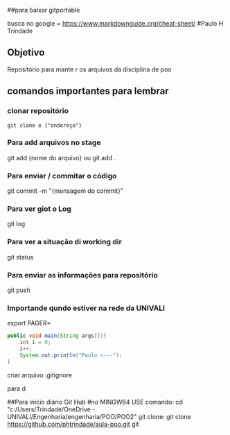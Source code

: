 ﻿##para baixar  gitportable

busca no google = https://www.markdownguide.org/cheat-sheet/
#Paulo H Trindade
## Objetivo
Repositório para mante r os arquivos da disciplina de poo

## comandos importantes para lembrar

### clonar repositório
```
git clone e {"endereço"}
```
### Para add arquivos no stage
git add {nome do arquivo} ou git add .

### Para enviar / commitar o código
git commit -m "{mensagem do commit}"

### Para ver giot o Log
git log

### Para ver a situação di working dir
git status

### Para enviar as informações para repositório
git push

### Importande qundo estiver na rede da UNIVALI
export PAGER=

```java
public void main(String args[]){
	int i = 0;
	i++;
	System.out.println("Paulo <---");
}
```
criar arquivo .gitignore

para d

##Para inicio diário Git Hub
#no MINGW64
 USE comando: cd "c:/Users/Trindade/OneDrive - UNIVALI/Engenharia/engenharia/POO/POO2"
git clone: git clone https://github.com/phtrindade/aula-poo.git
git
